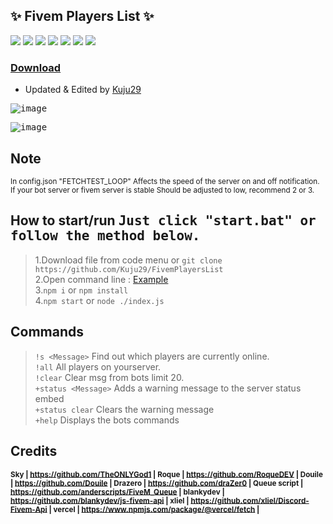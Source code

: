 ## ✨ Fivem Players List ✨
[![](https://img.shields.io/github/languages/code-size/Kuju29/FivemPlayersList)](https://github.com/Kuju29/FivemPlayersList)
[![](https://img.shields.io/badge/discord.js-v12.5.3-brightgreen)](https://github.com/Kuju29/FivemPlayersList/)
[![](https://img.shields.io/node/v/bot)](https://github.com/Kuju29/FivemPlayersList/)
[![](https://img.shields.io/maintenance/yes/2022)](https://github.com/Kuju29/FivemPlayersList/)
[![](https://img.shields.io/github/issues/Kuju29/FivemPlayersList)](https://github.com/Kuju29/FivemPlayersList/)
[![](https://img.shields.io/github/languages/count/Kuju29/FivemPlayersList)](https://github.com/Kuju29/FivemPlayersList/)
[![](https://img.shields.io/github/languages/top/Kuju29/FivemPlayersList)](https://github.com/Kuju29/FivemPlayersList/)

### [Download](https://github.com/Kuju29/FivemPlayersList/archive/refs/heads/main.zip)
  
- Updated & Edited by [Kuju29](https://github.com/Kuju29)</sub>

<kbd> ![image](https://user-images.githubusercontent.com/22098092/165664830-ef78dc7d-aa21-432f-877d-0c1784a0783c.png)

<kbd> ![image](https://user-images.githubusercontent.com/22098092/171444111-48e2eec6-190b-49dd-a514-f5fe784ec1fe.png)


## Note  
<sub>In config.json "FETCHTEST_LOOP" Affects the speed of the server on and off notification. If your bot server or fivem server is stable Should be adjusted to low, recommend 2 or 3.</sub>

  
## How to start/run <kbd>**Just click "start.bat" or follow the method below.**

  
> 1.Download file from code menu or `git clone https://github.com/Kuju29/FivemPlayersList`\
> 2.Open command line : [Example](https://user-images.githubusercontent.com/22098092/165669382-26958438-b58a-4bb7-90a9-bd7ce55f7210.png)\
> 3.`npm i` or `npm install`\
> 4.`npm start` or `node ./index.js`

  
## Commands

> `!s <Message>`  Find out which players are currently online. \
> `!all`  All players on yourserver. \
> `!clear`  Clear msg from bots limit 20.  \
> `+status <Message>`  Adds a warning message to the server status embed  \
> `+status clear`  Clears the warning message\
> `+help`  Displays the bots commands

    
## Credits
**<sub>Sky | https://github.com/TheONLYGod1 | 
Roque | https://github.com/RoqueDEV | 
Douile | https://github.com/Douile | 
Drazero | https://github.com/draZer0 | 
Queue script | https://github.com/anderscripts/FiveM_Queue | 
blankydev | https://github.com/blankydev/js-fivem-api | 
xliel | https://github.com/xliel/Discord-Fivem-Api | 
vercel | https://www.npmjs.com/package/@vercel/fetch |</sub>**
